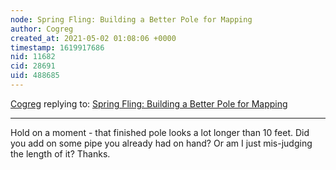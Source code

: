 ```yaml
---
node: Spring Fling: Building a Better Pole for Mapping
author: Cogreg
created_at: 2021-05-02 01:08:06 +0000
timestamp: 1619917686
nid: 11682
cid: 28691
uid: 488685
---
```




[Cogreg](../profile/Cogreg) replying to: [Spring Fling: Building a Better Pole for Mapping](../notes/ddileona/03-17-2015/spring-fling-building-a-better-pole-for-mapping)

----
Hold on a moment - that finished pole looks a lot longer than 10 feet. Did you add on some pipe you already had on hand? Or am I just mis-judging the length of it?
Thanks.